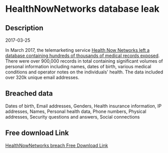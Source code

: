 # HealthNowNetworks database leak

## Description

2017-03-25

In March 2017, the telemarketing service <a href="https://www.databreaches.net/leak-of-diabetic-patients-data-highlights-risks-of-giving-info-to-telemarketers" target="_blank" rel="noopener">Health Now Networks left a database containing hundreds of thousands of medical records exposed</a>. There were over 900,000 records in total containing significant volumes of personal information including names, dates of birth, various medical conditions and operator notes on the individuals' health. The data included over 320k unique email addresses.

## Breached data

Dates of birth, Email addresses, Genders, Health insurance information, IP addresses, Names, Personal health data, Phone numbers, Physical addresses, Security questions and answers, Social connections

## Free download Link

[HealthNowNetworks breach Free Download Link](https://link-to.net/1229997/376.2774335873471/dynamic/?r=aHR0cHM6Ly93d3cubWVkaWFmaXJlLmNvbS92aWV3L3d0RVA5Mm5paEFJU0lLQS9oZWFsdGhub3cuY28vZmlsZQ==)